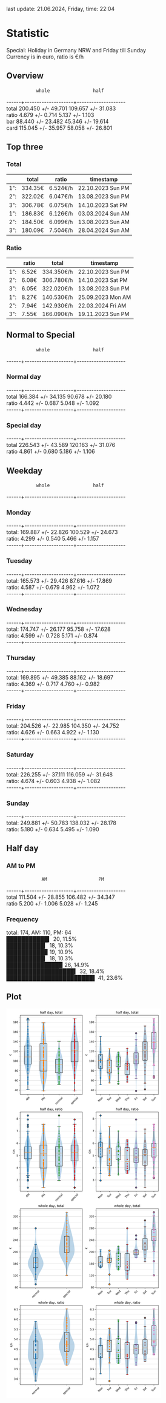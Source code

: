 last update: 21.06.2024, Friday, time: 22:04
# Statistic  
Special: Holiday in Germany NRW and Friday till Sunday  
Currency is in euro, ratio is €/h  
## Overview  
               whole                half  
------+--------------------+--------------------  
total   200.450 +/- 49.701   109.657 +/- 31.083  
ratio     4.679 +/-  0.714     5.137 +/-  1.103  
bar      88.440 +/- 23.482    45.346 +/- 19.614  
card    115.045 +/- 35.957    58.058 +/- 26.801  
  
  
## Top three  
### Total  
&nbsp;|total|ratio|timestamp
---|---|---|---
1":|334.35€|6.524€/h|22.10.2023 Sun PM
2":|322.02€|6.047€/h|13.08.2023 Sun PM
3":|306.78€|6.075€/h|14.10.2023 Sat PM
1":|186.83€|6.126€/h|03.03.2024 Sun AM
2":|184.50€|6.099€/h|13.08.2023 Sun AM
3":|180.09€|7.504€/h|28.04.2024 Sun AM
  
### Ratio  
&nbsp;|ratio|total|timestamp
---|---|---|---
1":|  6.52€|334.350€/h|22.10.2023 Sun PM
2":|  6.08€|306.780€/h|14.10.2023 Sat PM
3":|  6.05€|322.020€/h|13.08.2023 Sun PM
1":|  8.27€|140.530€/h|25.09.2023 Mon AM
2":|  7.94€|142.930€/h|22.03.2024 Fri AM
3":|  7.55€|166.090€/h|19.11.2023 Sun PM
  
  
## Normal to Special  
               whole                half  
------+--------------------+--------------------  
### Normal day  
------+--------------------+--------------------  
total   166.384 +/- 34.135    90.678 +/- 20.180  
ratio     4.442 +/-  0.687     5.048 +/-  1.092  
------+--------------------+--------------------  
### Special day  
------+--------------------+--------------------  
total   226.543 +/- 43.589   120.163 +/- 31.076  
ratio     4.861 +/-  0.680     5.186 +/-  1.106  
  
  
## Weekday  
               whole                half  
------+--------------------+--------------------  
### Monday  
------+--------------------+--------------------  
total:  169.887 +/- 22.826   100.529 +/- 24.673  
ratio:    4.299 +/-  0.540     5.466 +/-  1.157  
------+--------------------+--------------------  
### Tuesday  
------+--------------------+--------------------  
total:  165.573 +/- 29.426    87.616 +/- 17.869  
ratio:    4.587 +/-  0.679     4.962 +/-  1.072  
------+--------------------+--------------------  
### Wednesday  
------+--------------------+--------------------  
total:  174.747 +/- 26.177    95.758 +/- 17.628  
ratio:    4.599 +/-  0.728     5.171 +/-  0.874  
------+--------------------+--------------------  
### Thursday  
------+--------------------+--------------------  
total:  169.895 +/- 49.385    88.162 +/- 18.697  
ratio:    4.369 +/-  0.717     4.760 +/-  0.982  
------+--------------------+--------------------  
### Friday  
------+--------------------+--------------------  
total:  204.526 +/- 22.985   104.350 +/- 24.752  
ratio:    4.626 +/-  0.663     4.922 +/-  1.130  
------+--------------------+--------------------  
### Saturday  
------+--------------------+--------------------  
total:  226.255 +/- 37.111   116.059 +/- 31.648  
ratio:    4.674 +/-  0.603     4.938 +/-  1.082  
------+--------------------+--------------------  
### Sunday  
------+--------------------+--------------------  
total:  249.881 +/- 50.783   138.032 +/- 28.178  
ratio:    5.180 +/-  0.634     5.495 +/-  1.090  
  
  
## Half day  
### AM to PM  
                 AM                   PM  
------+--------------------+--------------------  
total   111.504 +/- 28.855   106.482 +/- 34.347  
ratio     5.200 +/-  1.006     5.028 +/-  1.245  
  
### Frequency  
total: 174, AM: 110, PM: 64  
███████████▍ 20, 11.5%  
██████████▎ 18, 10.3%  
██████████▉ 19, 10.9%  
██████████▎ 18, 10.3%  
██████████████▉ 26, 14.9%  
██████████████████▍ 32, 18.4%  
███████████████████████▌ 41, 23.6%  
  
  
## Plot  
![Image](harvest.png)